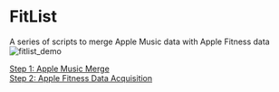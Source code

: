 # FitList
A series of scripts to merge Apple Music data with Apple Fitness data
![fitlist_demo](https://github.com/dmatica/fitlist/assets/4794041/75f8504f-0721-4c3d-8fb2-04839d4a9273)

[Step 1: Apple Music Merge](/Step1.md)
<br>
[Step 2: Apple Fitness Data Acquisition](/Step2.md)
